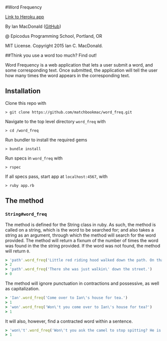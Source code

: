 #Word Frequency

<a href="http://wordfrequencybyian.herokuapp.com/" target="#">Link to Heroku app</a>

By Ian MacDonald (<a href="https://github.com/matchbookmac" target="#">GitHub</a>)

@ Epicodus Programming School, Portland, OR

MIT License. Copyright 2015 Ian C. MacDonald.

##Think you use a word too much? Find out!

Word Frequency is a web application that lets a user submit a word, and some corresponding text. Once submitted, the application will tell the user how many times the word appears in the corresponding text.

## Installation

Clone this repo with
```console
> git clone https://github.com/matchbookmac/word_freq.git
```

Navigate to the top level directory `word_freq` with
```console
> cd /word_freq
```

Run bundler to install the required gems
```console
> bundle install
```

Run specs in `word_freq` with
```console
> rspec
```

If all specs pass, start app at `localhost:4567`, with
```console
> ruby app.rb
```

## The method
### `String#word_freq`

<!-- BELOW ARE THE PLAIN ENGLISH SPECS WRITTEN BEFORE THE RUBY SPECS WERE WRITTEN.

When the user submits a word and the same word, the application will tell the user if the word is in the sentence.

When the user submits a word and a different word, the application will tell the user if the word is in the sentence.

When the user submits a word and the same word that is capitalized, the application will tell the user if the word is in the sentence.

When the user submits a word and the same word, the application will tell the user the word occurs 1 time in the sentence.

When the user submits a word and a different word, the application will tell the user the word does not occur in the sentence.

When the user submits a word and a sentence containing the word, the application will tell the user the word occurs once in the sentence.

When the user submits a word and a sentence containing the word multiple times, the application will tell the user how many times the word occurs in the sentence.

When the user submits a word and a sentence that does not contain the word, the application will tell the user the sentence does not contain the word. -->

The method is defined for the String class in ruby. As such, the method is called on a string, which is the word to be searched for; and also takes a string as an argument, through which the method will search for the word provided. The method will return a fixnum of the number of times the word was found in the the string provided. If the word was not found, the method will return `0`.

```ruby
> 'path'.word_freq('Little red riding hood walked down the path. On that path she met a ...')
> 2
> 'path'.word_freq('There she was just walkin\' down the street.')
> 0
```

The method will ignore punctuation in contractions and possessive, as well as capitalization.

```ruby
> 'Ian'.word_freq('Come over to Ian\'s house for tea.')
> 1
> 'won'.word_freq('Won\'t you come over to Ian\'s house for tea?')
> 1
```

It will also, however, find a contracted word within a sentence.
```ruby
> 'won\'t'.word_freq('Won\'t you ask the camel to stop spitting? He is getting spit on my wontons.')
> 1
```
